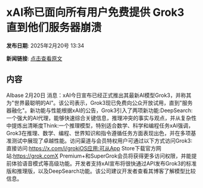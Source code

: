 # xAI称已面向所有用户免费提供 Grok3 直到他们服务器崩溃

**发布日期**: 2025年2月20号 13:34

**新闻链接**: [点击查看原文](https://www.aibase.com/zh/news/15554)

## 内容

AIbase 2月20日 消息：xAI今日宣布已经正式推出其最新AI模型Grok3，并称其为"世界最聪明的AI"。该公司表示，Grok3现已免费向公众开放试用，直到"服务器融化"。新功能与性能根据xAI的公告，Grok3引入了两项新功能:DeepSearch:一个强大的AI代理，能够快速综合关键信息，推理冲突的事实与观点，并从复杂性中提炼出清晰度Think:一个推理模型，特别适合数学、科学和编程任务xAI强调，Grok3在推理、数学、编程、世界知识和指令遵循任务方面表现出色，并在多项基准测试中展现了卓越性能。访问渠道与会员特权用户可通过以下方式访问Grok3:直接访问:https://x.com/i/grokiOS应用:可从App Store下载官方网站:https://grok.comX Premium+和SuperGrok会员将获得更多访问权限，并能提前体验语音模式等高级功能。开发者支持xAI宣布将很快通过API发布Grok3的标准版和推理版，以及DeepSearch功能。该公司建议开发者查看其博客了解模型比较信息。
